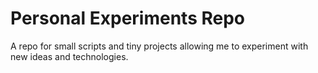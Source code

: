 # Personal Experiments Repo

A repo for small scripts and tiny projects allowing me to experiment with new ideas and technologies.
